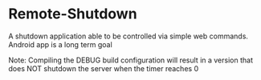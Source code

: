 Remote-Shutdown
===============

A shutdown application able to be controlled via simple web commands. Android app is a long term goal

Note: Compiling the DEBUG build configuration will result in a version that does NOT shutdown the server when the timer reaches 0
